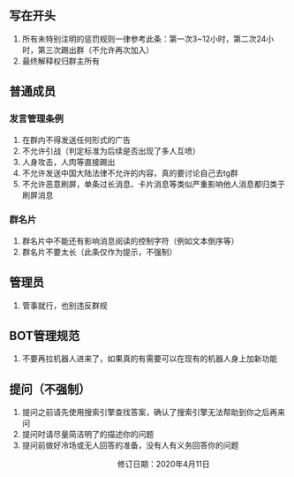 ## 写在开头
1. 所有未特别注明的惩罚规则一律参考此条：第一次3~12小时，第二次24小时，第三次踢出群（不允许再次加入）
2. 最终解释权归群主所有

## 普通成员

### 发言管理条例
1. 在群内不得发送任何形式的广告
2. 不允许引战（判定标准为后续是否出现了多人互喷）
3. 人身攻击，人肉等直接踢出
4. 不允许发送中国大陆法律不允许的内容，真的要讨论自己去tg群
5. 不允许恶意刷屏，单条过长消息、卡片消息等类似严重影响他人消息都归类于刷屏消息

### 群名片
1. 群名片中不能还有影响消息阅读的控制字符（例如文本倒序等）
2. 群名片不要太长（此条仅作为提示，不强制）

## 管理员
1. 管事就行，也别违反群规

## BOT管理规范
1. 不要再拉机器人进来了，如果真的有需要可以在现有的机器人身上加新功能

## 提问（不强制）
1. 提问之前请先使用搜索引擎查找答案，确认了搜索引擎无法帮助到你之后再来问
2. 提问时请尽量简洁明了的描述你的问题
3. 提问前做好冷场或无人回答的准备，没有人有义务回答你的问题


　　　　　　　　　　　　　　修订日期：2020年4月11日
